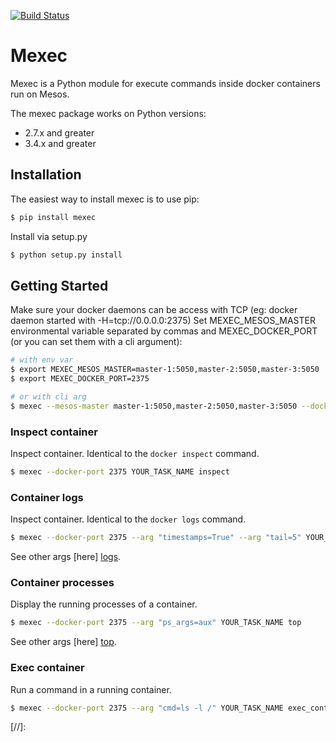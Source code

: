 [![Build Status](https://travis-ci.org/tdna/mexec.svg?branch=master)](https://travis-ci.org/tdna/mexec)

# Mexec

Mexec is a Python module for execute commands inside docker containers run on Mesos.

The mexec package works on Python versions:

* 2.7.x and greater
* 3.4.x and greater

## Installation

The easiest way to install mexec is to use pip:

```sh
$ pip install mexec
```

Install via setup.py

```sh
$ python setup.py install
```

## Getting Started

Make sure your docker daemons can be access with TCP (eg: docker daemon started with -H=tcp://0.0.0.0:2375)
Set MEXEC_MESOS_MASTER environmental variable separated by commas and MEXEC_DOCKER_PORT (or you can set them with a cli argument):

```sh
# with env var
$ export MEXEC_MESOS_MASTER=master-1:5050,master-2:5050,master-3:5050
$ export MEXEC_DOCKER_PORT=2375

# or with cli arg
$ mexec --mesos-master master-1:5050,master-2:5050,master-3:5050 --docker-port 2375 ...
```

### Inspect container

Inspect container. Identical to the `docker inspect` command.

```sh
$ mexec --docker-port 2375 YOUR_TASK_NAME inspect
```

### Container logs

Inspect container. Identical to the `docker logs` command.

```sh
$ mexec --docker-port 2375 --arg "timestamps=True" --arg "tail=5" YOUR_TASK_NAME logs
```

See other args [here] [logs].

### Container processes

Display the running processes of a container.

```sh
$ mexec --docker-port 2375 --arg "ps_args=aux" YOUR_TASK_NAME top
```

See other args [here] [top].

### Exec container

Run a command in a running container.

```sh
$ mexec --docker-port 2375 --arg "cmd=ls -l /" YOUR_TASK_NAME exec_container
```

[//]:

[logs]: <https://docker-py.readthedocs.org/en/stable/api/#logs>
[top]: <https://docker-py.readthedocs.org/en/stable/api/#top>
